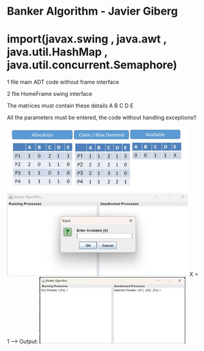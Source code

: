 ﻿# Banker Algorithm - Javier Giberg 
 # import(javax.swing , java.awt , java.util.HashMap , java.util.concurrent.Semaphore)
 
 1 file main ADT code without frame interface
 
 2 flie HomeFrame swing interface


 The matrices must contain these details A B C D E  


 All the parameters must be entered, the code without handling exceptions!!
 
 <img width="473" alt="image" src="pic3.jpg" >
 <img width="474" alt="image" src="pic 1.jpg">
  X = 1 --> Output:
 <img width="382" alt="image" src="pic2.jpg">



 
 
